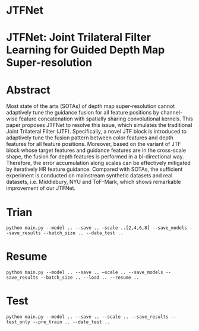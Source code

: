 # JTFNet
# JTFNet: Joint Trilateral Filter Learning for Guided Depth Map Super-resolution
# Abstract
Most state of the arts (SOTAs) of depth map super-resolution cannot adaptively tune the guidance fusion for all feature positions by channel-wise feature concatenation with spatially sharing convolutional kernels. This paper proposes JTFNet to resolve this issue, which simulates the traditional Joint Trilateral Filter (JTF). Specifically, a novel JTF block is introduced to adaptively tune the fusion pattern between color features and depth features for all feature positions. Moreover, based on the variant of JTF block whose target features and guidance features are in the cross-scale shape, the fusion for depth features is performed in a bi-directional way. Therefore, the error accumulation along scales can be effectively mitigated by iteratively HR feature guidance. Compared with SOTAs, the sufficient experiment is conducted on mainstream synthetic datasets and real datasets, i.e. Middlebury, NYU and ToF-Mark, which shows remarkable improvement of our JTFNet.
# Trian
`python main.py --model .. --save .. –scale ..[2,4,6,8] --save_models --save_results --batch_size .. --data_test ..`


# Resume
`python main.py --model .. --save .. –scale .. --save_models --save_results --batch_size .. --load .. --resume ..`

# Test
`python main.py --model .. --save .. --scale .. --save_results --test_only --pre_train .. --date_test ..`
